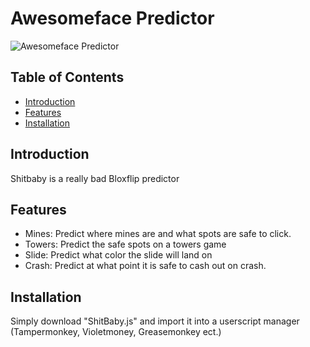 # Awesomeface Predictor

![Awesomeface Predictor](https://i.imgur.com/NUrsiJw.png)

## Table of Contents

- [Introduction](#introduction)
- [Features](#features)
- [Installation](#installation)

## Introduction

Shitbaby is a really bad Bloxflip predictor

## Features

- Mines: Predict where mines are and what spots are safe to click.
- Towers: Predict the safe spots on a towers game
- Slide: Predict what color the slide will land on
- Crash: Predict at what point it is safe to cash out on crash.

## Installation

Simply download "ShitBaby.js" and import it into a userscript manager (Tampermonkey, Violetmoney, Greasemonkey ect.)
